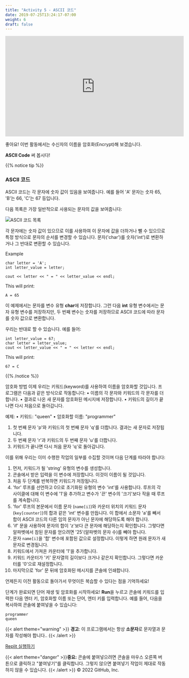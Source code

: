 ```yaml
---
title: "Activity 5 - ASCII 코드"
date: 2019-07-25T13:24:17-07:00
weight: 6
draft: false
---
```


<p style="text-align: center;"><iframe width="560" height="315" src="https://www.youtube.com/embed/MeOQFpey0pA" title="YouTube video player" frameborder="0" allow="accelerometer; autoplay; clipboard-write; encrypted-media; gyroscope; picture-in-picture" allowfullscreen></iframe></p>

좋아요!
이번 활동에서는 수신자의 이름을 암호화(Encrypt)해 보겠습니다.


**ASCII Code** 써 봅시다!

{{% notice tip %}}

### ASCII 코드

ASCII 코드는 각 문자에 숫자 값이 있음을 보여줍니다. 예를 들어 'A' 문자는 숫자 65, 'B'는 66, 'C'는 67 등입니다.

다음 목록은 가장 일반적으로 사용되는 문자의 값을 보여줍니다:

![ASCII 코드 목록](../media/ascii-english.png)

각 문자에는 숫자 값이 있으므로 이를 사용하여 이 문자에 값을 더하거나 뺄 수 있으므로 특정 방식으로 문자의 순서를 변경할 수 있습니다. 문자('char')를 숫자('int')로 변환하거나 그 반대로 변환할 수 있습니다.

Example
```
char letter = 'A';
int letter_value = letter;

cout << letter << " = " << letter_value << endl;
```
This will print:
```
A = 65
```

이 예제에서는 문자를 변수 유형 **char**에 저장합니다. 그런 다음 **int** 유형 변수에서는 문자 유형 변수를 저장하지만, 두 번째 변수는 숫자를 저장하므로 ASCII 코드에 따라 문자를 숫자 값으로 변환합니다.

우리는 반대로 할 수 있습니다. 예를 들어:
```
int letter_value = 67;
char letter = letter_value;
cout << letter_value << " = " << letter << endl;
```
This will print:
```
67 = C
```
{{% /notice %}}

암호화 방법
이제 우리는 키워드(keyword)를 사용하여 이름을 암호화할 것입니다.
프로그램은 다음과 같은 방식으로 작동합니다:
•	이름의 각 문자와 키워드의 각 문자를 더합니다.
•	결과로 나온 새 문자를 암호화된 메시지에 저장합니다.
•	키워드의 길이가 끝나면 다시 처음으로 돌아갑니다.

예제:
•	키워드: "queen"
•	암호화할 이름: "programmer"
1.	첫 번째 문자 'p'와 키워드의 첫 번째 문자 'q'를 더합니다. 결과는 새 문자로 저장됩니다.
2.	두 번째 문자 'r'과 키워드의 두 번째 문자 'u'를 더합니다.
3.	키워드가 끝나면 다시 처음 문자 'q'로 돌아갑니다.


이를 위해 우리는 이미 수행한 작업의 일부를 수집할 것이며 다음 단계를 따라야 합니다:

1. 먼저, 키워드가 될 'string' 유형의 변수를 생성합니다.
2. 콘솔에서 받은 입력을 이 변수에 저장합니다. 이것이 이름이 될 것입니다.
3. 처음 두 단계를 반복하면 키워드가 저장됩니다.
3. 'for' 루프를 선언하고 0으로 초기화된 유형의 변수 'int'를 사용합니다. 루프의 각 사이클에 대해 이 변수에 '1'을 추가하고 변수가 '끈' 변수의 '크기'보다 작을 때 루프를 계속합니다.
4. 'for' 루프의 본문에서 이름 문자 (`name[i]`)와 카운터 위치의 키워드 문자 (`key[counter]`)의 합과 같은 'int' 변수를 만듭니다. 이 합에서 소문자 'a'를 빼서 합이 ASCII 코드의 다른 임의 문자가 아닌 문자에 해당하도록 해야 합니다.
5. 'if' 문을 사용하여 문자의 합이 'z'보다 큰 문자에 해당하는지 확인합니다. 그렇다면 알파벳에서 참된 문자를 얻으려면 '25'(알파벳의 문자 수)를 빼야 합니다.
6. 문자 `name[i]`을 '합' 변수에 포함된 값으로 설정합니다. 이렇게 하면 원래 문자가 새 문자로 변경됩니다.
7. 키워드에서 가져온 카운터에 '1'을 추가합니다.
8. 키워드 카운터가 '키' 문자열의 길이보다 크거나 같은지 확인합니다. 그렇다면 카운터를 '0'으로 재설정합니다.
9. 마지막으로 'for' 문 뒤에 암호화된 메시지를 콘솔에 인쇄합니다.

언제든지 이전 활동으로 돌아가서 무엇이든 복습할 수 있다는 점을 기억하세요!

단계가 완료되면 단어 재생 및 암호화를 시작하세요! **Run**을 누르고 콘솔에 키워드를 입력한 다음 엔터 키, 암호화할 이름 또는 단어, 엔터 키를 입력합니다. 예를 들어, 다음을 복사하여 콘솔에 붙여넣을 수 있습니다:
```
programmer
queen
```
{{< alert theme="warning" >}} **경고**: 이 프로그램에서는 항상 **소문자**로 문자열과 문자를 작성해야 합니다.. {{< /alert >}}

<a class="my-2 mx-4 btn btn-info" href="https://replit.com/@nuevofoundation/activity-5-english" target="_blank">Replit 실행하기</a>

{{< alert theme="danger" >}}**중요:** 콘솔에 붙여넣으려면 콘솔을 마우스 오른쪽 버튼으로 클릭하고 "붙여넣기"를 클릭합니다. 그렇지 않으면 붙여넣기 작업이 제대로 작동하지 않을 수 있습니다. {{< /alert >}}
© 2022 GitHub, Inc.
